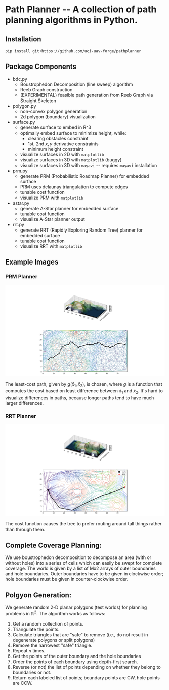 # Path Planner -- A collection of path planning algorithms in Python.

## Installation
```
pip install git+https://github.com/uci-uav-forge/pathplanner
```


## Package Components
+ bdc.py
    + Boustrophedon Decomposition (line sweep) algorithm
    + Reeb Graph construction
    + (EXPERIMENTAL) feasible path generation from Reeb Graph via Straight Skeleton
+ polygon.py
    + non-convex polygon generation 
    + 2d polygon (boundary) visualization
+ surface.py
    + generate surface to embed in R^3
    + optimally embed surface to minimize height, while:
        + clearing obstacles constraint
        + 1st, 2nd $x, y$ derivative constraints
        + minimum height constraint
    + visualize surfaces in 2D with `matplotlib`
    + visualize surfaces in 3D with `matplotlib` (buggy)
    + visualize surfaces in 3D with `mayavi` -- requires `mayavi` installation
+ prm.py
    + generate PRM (Probabilistic Roadmap Planner) for embedded surface
    + PRM uses delaunay triangulation to compute edges
    + tunable cost function
    + visualize PRM with `matplotlib`
+ astar.py
    + generate A-Star planner for embedded surface
    + tunable cost function
    + visualize A-Star planner output
+ rrt.py
    + generate RRT (Rapidly Exploring Random Tree) planner for embedded surface
    + tunable cost function
    + visualize RRT with `matplotlib`

## Example Images

### PRM Planner
![PRM Planner](images/prm.png)

The least-cost path, given by $g(\bar{x}_1, \bar{x}_2)$, is chosen, where $g$ is a function that computes the cost based on least difference between $\bar{x}_1$ and $\bar{x}_2$. It's hard to visualize differences in paths, because longer paths tend to have much larger differences.

### RRT Planner
![RRT Planner](images/rrt.png)

The cost function causes the tree to prefer routing around tall things rather than through them.

## Complete Coverage Planning:

We use boustrophedon decomposition to decompose an area (with or without holes) into a series of cells which can easily be swept for complete coverage. The world is given by a list of Mx2 arrays of outer boundaries and hole boundaries. Outer boundaries have to be given in clockwise order; hole boundaries must be given in counter-clockwise order.

## Polgyon Generation:

We generate random 2-D planar polygons (test worlds) for planning problems in $\mathbb{R}^2$. The algorithm works as follows:

1. Get a random collection of points.
2. Triangulate the points.
3. Calculate triangles that are "safe" to remove (i.e., do not result in degenerate polygons or split polygons)
4. Remove the narrowest "safe" triangle.
5. Repeat $n$ times.
6. Get the points of the outer boundary and the hole boundaries
7. Order the points of each boundary using depth-first search.
8. Reverse (or not) the list of points depending on whether they belong to boundaries or not.
9. Return each labeled list of points; boundary points are CW, hole points are CCW.